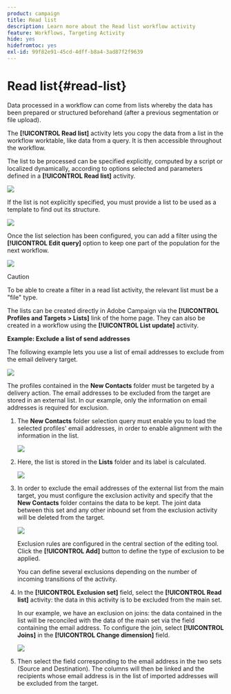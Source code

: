 ```yaml
---
product: campaign
title: Read list
description: Learn more about the Read list workflow activity
feature: Workflows, Targeting Activity
hide: yes
hidefromtoc: yes
exl-id: 99f82e91-45cd-4dff-b8a4-3ad87f2f9639
---
```

# Read list{#read-list}



Data processed in a workflow can come from lists whereby the data has been prepared or structured beforehand (after a previous segmentation or file upload).

The **[!UICONTROL Read list]** activity lets you copy the data from a list in the workflow worktable, like data from a query. It is then accessible throughout the workflow.

The list to be processed can be specified explicitly, computed by a script or localized dynamically, according to options selected and parameters defined in a **[!UICONTROL Read list]** activity.

![](assets/list_edit_select_option_01.png)

If the list is not explicitly specified, you must provide a list to be used as a template to find out its structure.

![](assets/s_advuser_list_template_select.png)

Once the list selection has been configured, you can add a filter using the **[!UICONTROL Edit query]** option to keep one part of the population for the next workflow.

![](assets/wf_readlist_1.png)

>[!CAUTION]
>
>To be able to create a filter in a read list activity, the relevant list must be a "file" type.

The lists can be created directly in Adobe Campaign via the **[!UICONTROL Profiles and Targets > Lists]** link of the home page. They can also be created in a workflow using the **[!UICONTROL List update]** activity.

**Example: Exclude a list of send addresses**

The following example lets you use a list of email addresses to exclude from the email delivery target. 

![](assets/s_advuser_list_read_sample_1.png)

The profiles contained in the **New Contacts** folder must be targeted by a delivery action. The email addresses to be excluded from the target are stored in an external list. In our example, only the information on email addresses is required for exclusion.

1. The **New Contacts** folder selection query must enable you to load the selected profiles' email addresses, in order to enable alignment with the information in the list.

   ![](assets/s_advuser_list_read_sample_0.png)

1. Here, the list is stored in the **Lists** folder and its label is calculated.

   ![](assets/s_advuser_list_read_sample_2.png)

1. In order to exclude the email addresses of the external list from the main target, you must configure the exclusion activity and specify that the **New Contacts** folder contains the data to be kept. The joint data between this set and any other inbound set from the exclusion activity will be deleted from the target.

   ![](assets/s_advuser_list_read_sample_3.png)

   Exclusion rules are configured in the central section of the editing tool. Click the **[!UICONTROL Add]** button to define the type of exclusion to be applied.

   You can define several exclusions depending on the number of incoming transitions of the activity.

1. In the **[!UICONTROL Exclusion set]** field, select the **[!UICONTROL Read list]** activity: the data in this activity is to be excluded from the main set.

   In our example, we have an exclusion on joins: the data contained in the list will be reconciled with the data of the main set via the field containing the email address. To configure the join, select **[!UICONTROL Joins]** in the **[!UICONTROL Change dimension]** field.

   ![](assets/s_advuser_list_read_sample_4.png)

1. Then select the field corresponding to the email address in the two sets (Source and Destination). The columns will then be linked and the recipients whose email address is in the list of imported addresses will be excluded from the target.
